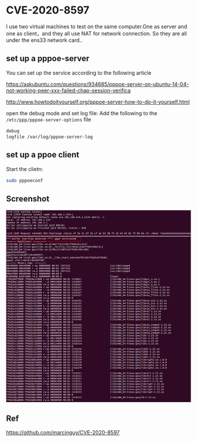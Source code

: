 # CVE-2020-8597

I use two virtual machines to test on the same computer.One as server and one as client，and they all use NAT for network connection.
So they are all under the ens33 network card..

## set up a pppoe-server

You can set up the service according to the following article

https://askubuntu.com/questions/934685/pppoe-server-on-ubuntu-14-04-not-working-peer-xxx-failed-chap-session-verifica

http://www.howtodoityourself.org/pppoe-server-how-to-do-it-yourself.html

open the debug mode and set log file:
Add the following to the `/etc/ppp/pppoe-server-options` file
```
debug
logfile /var/log/pppoe-server-log
```

## set up a ppoe client

Start the clietn:

```bash
sudo pppoeconf 
```

## Screenshot

![image-20200308221134194](./img/crash.png)

## Ref

https://github.com/marcinguy/CVE-2020-8597
